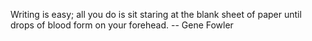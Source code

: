 Writing is easy; all you do is sit
staring at the blank sheet of paper
until drops of blood form on your
forehead.
-- Gene Fowler

